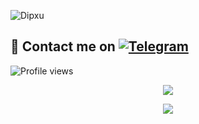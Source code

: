 ![Dipxu](https://te.legra.ph/file/df3aa19fa4e19dfa208b1.jpg)


## 📨 Contact me on [![Telegram](https://img.shields.io/badge/telegram-1b77FF.svg?style=for-the-badge&logo=telegram)](https://t.me/Dipxu) 
![Profile views](https://komarev.com/ghpvc/?username=Dipxu&color=blue&style=flat-square&label=Profile+Views)
<br>

<p align="center"><a href="https://github.com/DipeshxD"><img src="https://github-readme-stats.vercel.app/api?username=Dipxu&show_icons=true&theme=radical"></a></p>
<p align="center"><a href="https://github.com/DipeshxD"><img src="https://github-readme-stats.vercel.app/api/top-langs/?username=Dipxu&theme=radical&layout=compact"></a></p> 
